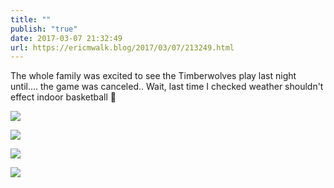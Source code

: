 ```yaml
---
title: ""
publish: "true"
date: 2017-03-07 21:32:49
url: https://ericmwalk.blog/2017/03/07/213249.html
---
```


The whole family was excited to see the Timberwolves play last night until.... the game was canceled.. Wait, last time I checked weather shouldn't effect indoor basketball 🤔

![](https://ericmwalk.blog/uploads/2022/48a640bbd1.jpg)

![](https://ericmwalk.blog/uploads/2022/f38e4e79f3.jpg)

![](https://ericmwalk.blog/uploads/2022/c254bc36d3.jpg)

![](https://ericmwalk.blog/uploads/2022/9e7a1f65cf.jpg)